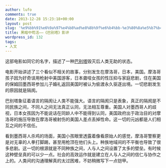 ```yaml
---
author: lufo
comments: true
date: 2013-12-28 15:23:18+00:00
layout: post
slug: '%e9%bb%91%e6%9a%97%e4%b8%ad%e8%8b%9f%e6%b4%bb-%e3%80%8a%e5%b7%b4%e5%88%ab%e5%a1%94%e3%80%8b%e5%bd%b1%e8%af%84'
title: 黑暗中苟活——《巴别塔》影评
wordpress_id: 132
tags:
- 人文
---
```


这部电影如同它的名字，描述了一种[巴别塔](http://zh.wikipedia.org/wiki/%E5%B7%B4%E5%88%A5%E5%A1%94)毁灭后人类无助的状态。

电影开始讲述了三个看似不相关的故事，分别发生在摩洛哥，日本，美国。摩洛哥孩子因为好奇误用枪射中美国游客，日本聋哑女孩的性压抑与家庭悲剧，住在美国的保姆回墨西哥参加儿子婚礼返回美国时被认为偷渡永久驱逐出境。一切悲剧发生的原因就是隔阂。

巴别塔象征着语言的隔阂让人类不能强大。语言的隔阂只是表象，真正的隔阂是不同民族之间，不同人之间无法真正认同，无法相互尊重。美国人对墨西哥人的歧视，日本女孩因为不能说话在同龄人中不能得到认同，美国政府出于政治目的对摩洛哥的施压导致在摩洛哥被射伤的美国人差点丢掉性命。这一切的元凶都是人们相互之间的不信任。

看到墨西哥人杀鸡的场面，美国小孩眼里透露着像看原始人的感觉，摩洛哥警察更是对无辜的人拳打脚踢，甚至用枪顶在他们头上。种族地域间的不平衡也导致了很多悲剧。这一切的根源就是不同种族之间，人与人之间设置了太多的壁垒。有时候这种壁垒真的可以少一点。社会的高效运作就是建立在人与人之间的信仁与协作之上的。人类间的沟通理解真的太过困难，不妨稍微写下一点铠甲。
